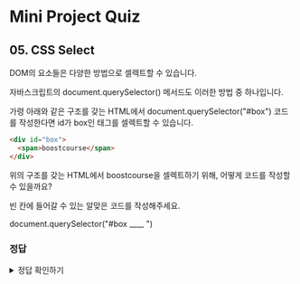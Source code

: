 # Mini Project Quiz

## 05. CSS Select

DOM의 요소들은 다양한 방법으로 셀렉트할 수 있습니다.

자바스크립트의 document.querySelector() 메서드도 이러한 방법 중 하나입니다.

가령 아래와 같은 구조를 갖는 HTML에서 document.querySelector("#box") 코드를 작성한다면 id가 box인 태그를 셀렉트할 수 있습니다.

```html
<div id="box">
  <span>boostcourse</span>
</div>
```

위의 구조를 갖는 HTML에서 <span>boostcourse</span>을 셀렉트하기 위해, 어떻게 코드를 작성할 수 있을까요?

빈 칸에 들어갈 수 있는 알맞은 코드를 작성해주세요.

document.querySelector("#box \_\_\_\_ ")

### 정답

<details>
<summary>정답 확인하기</summary>
<div markdown="1">

1. #box span

</div>
</details>
